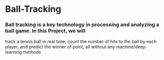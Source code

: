 # Ball-Tracking
### Ball tracking is a key technology in processing and analyzing a ball game. In this Project, we will
track a tennis ball in real time, count the number of hits to the ball by each player, and predict
the winner of point, all without any machine/deep learning methods
